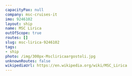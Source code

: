 ```yaml
---
capacityPax: null
company: msc-cruises-it
imo: 9246102
layout: ship
name: MSC Lirica
outOfScope: true
routes: []
slug: msc-lirica-9246102
tags:
- ship
photo: /img/300px-Mscliricaargostoli.jpg
unknownRoutes: false
wikipediaUrl: https://en.wikipedia.org/wiki/MSC_Lirica
---
```

